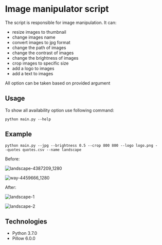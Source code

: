 # Image manipulator script
The script is responsible for image manipulation. It can:

- resize images to thumbnail
- change images name
- convert images to jpg format
- change the path of images
- change the contrast of images
- change the brightness of images
- crop images to specific size
- add a logo to images
- add a text to images

All option can be taken based on provided argument

## Usage
To show all availability option use following command:
```buildoutcfg
python main.py --help
```

## Example

```buildoutcfg
python main.py --jpg --brightness 0.5 --crop 800 800 --logo logo.png --quotes quotes.csv --name landscape
```
Before:

![landscape-4387209_1280](https://user-images.githubusercontent.com/32844693/64979720-9496be80-d8b8-11e9-83d8-3892da34ce3f.jpg)

![way-4459666_1280](https://user-images.githubusercontent.com/32844693/64979721-9496be80-d8b8-11e9-9f49-3de841b5167d.jpg)

After:

![landscape-1](https://user-images.githubusercontent.com/32844693/64979693-80eb5800-d8b8-11e9-9268-d87392a09a03.jpg)

![landscape-2](https://user-images.githubusercontent.com/32844693/64979694-80eb5800-d8b8-11e9-9d19-f41fa282abba.jpg)
## Technologies

- Python 3.7.0
- Pillow 6.0.0